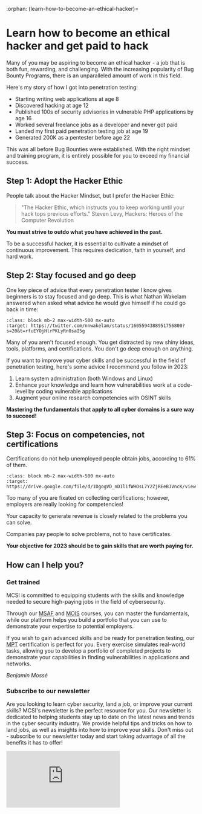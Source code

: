 :orphan:
(learn-how-to-become-an-ethical-hacker)=

# Learn how to become an ethical hacker and get paid to hack

Many of you may be aspiring to become an ethical hacker - a job that is both fun, rewarding, and challenging. With the increasing popularity of Bug Bounty Programs, there is an unparalleled amount of work in this field.

Here's my story of how I got into penetration testing:

- Starting writing web applications at age 8
- Discovered hacking at age 12
- Published 100s of security advisories in vulnerable PHP applications by age 16
- Worked several freelance jobs as a developer and never got paid
- Landed my first paid penetration testing job at age 19
- Generated 200K as a pentester before age 22

This was all before Bug Bounties were established. With the right mindset and training program, it is entirely possible for you to exceed my financial success.

## Step 1: Adopt the Hacker Ethic

People talk about the Hacker Mindset, but I prefer the Hacker Ethic:

> "The Hacker Ethic, which instructs you to keep working until your hack tops previous efforts."
> Steven Levy, Hackers: Heroes of the Computer Revolution

**You must strive to outdo what you have achieved in the past.**

To be a successful hacker, it is essential to cultivate a mindset of continuous improvement. This requires dedication, faith in yourself, and hard work.

## Step 2: Stay focused and go deep

One key piece of advice that every penetration tester I know gives beginners is to stay focused and go deep. This is what Nathan Wakelam answered when asked what advice he would give himself if he could go back in time:

```{image} /images/newsletter/2023-01-nathan-wakelam-quote.png
:class: block mb-2 max-width-500 mx-auto
:target: https://twitter.com/nnwakelam/status/1605594388951756800?s=20&t=rfuEYOjHlrPKLyRn0saI5g
```

Many of you aren't focused enough. You get distracted by new shiny ideas, tools, platforms, and certifications. You don't go deep enough on anything.

If you want to improve your cyber skills and be successful in the field of penetration testing, here's some advice I recommend you follow in 2023:

1. Learn system administration (both Windows and Linux)
2. Enhance your knowledge and learn how vulnerabilities work at a code-level by coding vulnerable applications
3. Augment your online research competencies with OSINT skills

**Mastering the fundamentals that apply to all cyber domains is a sure way to succeed!**

## Step 3: Focus on competencies, not certifications

Certifications do not help unemployed people obtain jobs, according to 61% of them.

```{image} /images/newsletter/2023-01-NIST-NICE.png
:class: block mb-2 max-width-500 mx-auto
:target: https://drive.google.com/file/d/1DgogVD_nDIlifWHOsL7Y2ZjREeBJVncK/view
```

Too many of you are fixated on collecting certifications; however, employers are really looking for competencies!

Your capacity to generate revenue is closely related to the problems you can solve.

Companies pay people to solve problems, not to have certificates.

**Your objective for 2023 should be to gain skills that are worth paying for.**

## How can I help you?

### Get trained

MCSI is committed to equipping students with the skills and knowledge needed to secure high-paying jobs in the field of cybersecurity.

Through our [MSAF](https://www.mosse-institute.com/certifications/msaf-system-administration-fundamentals.html) and [MOIS](https://www.mosse-institute.com/certifications/mois-certified-osint-expert.html) courses, you can master the fundamentals, while our platform helps you build a portfolio that you can use to demonstrate your expertise to potential employers.

If you wish to gain advanced skills and be ready for penetration testing, our [MPT](https://www.mosse-institute.com/certifications/mpt-certified-penetration-tester.html) certification is perfect for you. Every exercise simulates real-world tasks, allowing you to develop a portfolio of completed projects to demonstrate your capabilities in finding vulnerabilities in applications and networks.

*Benjamin Mossé*

### Subscribe to our newsletter

Are you looking to learn cyber security, land a job, or improve your current skills? MCSI's newsletter is the perfect resource for you. Our newsletter is dedicated to helping students stay up to date on the latest news and trends in the cyber security industry. We provide helpful tips and tricks on how to land jobs, as well as insights into how to improve your skills. Don't miss out - subscribe to our newsletter today and start taking advantage of all the benefits it has to offer!

<iframe src="https://newsletter.mosse-institute.com/embed" style="background:white;" frameborder="0" scrolling="no"></iframe>